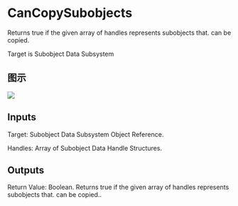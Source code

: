# CanCopySubobjects

Returns true if the given array of handles represents subobjects that. can be copied.

Target is Subobject Data Subsystem

## 图示

![]($-20221218-21054075.png)

## Inputs

Target: Subobject Data Subsystem Object Reference.

Handles: Array of Subobject Data Handle Structures.  

## Outputs

Return Value: Boolean. Returns true if the given array of handles represents subobjects that. can be copied..


